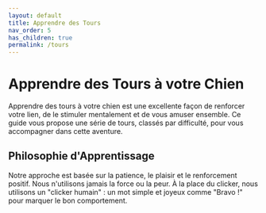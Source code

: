 ```yaml
---
layout: default
title: Apprendre des Tours
nav_order: 5
has_children: true
permalink: /tours
---
```


# Apprendre des Tours à votre Chien

Apprendre des tours à votre chien est une excellente façon de renforcer votre lien, de le stimuler mentalement et de vous amuser ensemble. Ce guide vous propose une série de tours, classés par difficulté, pour vous accompagner dans cette aventure.

## Philosophie d'Apprentissage

Notre approche est basée sur la patience, le plaisir et le renforcement positif. Nous n'utilisons jamais la force ou la peur. À la place du clicker, nous utilisons un "clicker humain" : un mot simple et joyeux comme "Bravo !" pour marquer le bon comportement. 